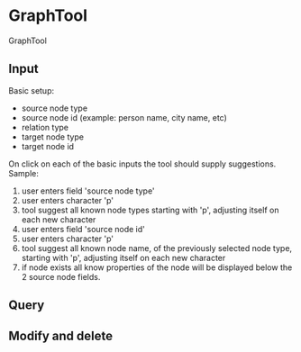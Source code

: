 # GraphTool
GraphTool

## Input
Basic setup: 
  - source node type
  - source node id (example: person name, city name, etc)
  - relation type
  - target node type
  - target node id

On click on each of the basic inputs the tool should supply suggestions.
Sample:
1. user enters field 'source node type'
2. user enters character 'p'
3. tool suggest all known node types starting with 'p', adjusting itself on each new character
4. user enters field 'source node id'
5. user enters character 'p'
6. tool suggest all known node name, of the previously selected node type, starting with 'p', adjusting itself on each new character
7. if node exists all know properties of the node will be displayed below the 2 source node fields.
 
## Query

## Modify and delete
